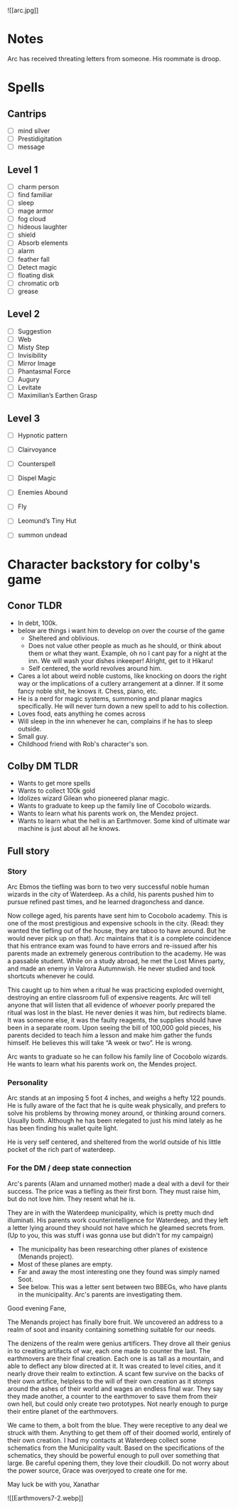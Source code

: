 ![[arc.jpg]]
# Notes
Arc has received threating letters from someone.
His roommate is droop.

# Spells 
## Cantrips
- [ ] mind silver
- [ ] Prestidigitation
- [ ] message

## Level 1
- [ ] charm person
- [ ] find familiar
- [ ] sleep
- [ ] mage armor
- [ ] fog cloud
- [ ] hideous laughter
- [ ] shield
- [ ] Absorb elements
- [ ] alarm
- [ ] feather fall
- [ ] Detect magic
- [ ] floating disk
- [ ] chromatic orb
- [ ] grease

## Level 2
- [ ] Suggestion
- [ ] Web
- [ ] Misty Step
- [ ] Invisibility
- [ ] Mirror Image
- [ ] Phantasmal Force
- [ ] Augury
- [ ] Levitate
- [ ] Maximilian’s Earthen Grasp
## Level 3
- [ ] Hypnotic pattern
- [ ] Clairvoyance
- [ ] Counterspell
- [ ] Dispel Magic
- [ ] Enemies Abound
- [ ] Fly
- [ ] Leomund’s Tiny Hut
- [ ] summon undead


# Character backstory for colby's game

## Conor TLDR
- In debt, 100k.
- below are things i want him to develop on over the course of the game
	- Sheltered and oblivious. 
	- Does not value other people as much as he should, or think about them or what they want. Example, oh no I cant pay for a night at the inn. We will wash your dishes inkeeper! Alright, get to it Hikaru!
	- Self centered, the world revolves around him.
- Cares a lot about weird noble customs, like knocking on doors the right way or the implications of a cutlery arrangement at a dinner. If it some fancy noble shit, he knows it. Chess, piano, etc.
- He is a nerd for magic systems, summoning and planar magics specifically. He will never turn down a new spell to add to his collection.
- Loves food, eats anything he comes across
- Will sleep in the inn whenever he can, complains if he has to sleep outside.
- Small guy.
- Childhood friend with Rob's character's son.

## Colby DM TLDR
- Wants to get more spells
- Wants to collect 100k gold
- Idolizes wizard Gilean who pioneered planar magic.
- Wants to graduate to keep up the family line of Cocobolo wizards.
- Wants to learn what his parents work on, the Mendez project.
- Wants to learn what the hell is an Earthmover. Some kind of ultimate war machine is just about all he knows.


## Full story
### Story
Arc Ebmos the tiefling was born to two very successful noble human wizards in the city of Waterdeep. As a child, his parents pushed him to pursue refined past times, and he learned dragonchess and dance.

Now college aged, his parents have sent him to Cocobolo academy. This is one of the most prestigious and expensive schools in the city. (Read: they wanted the tiefling out of the house, they are taboo to have around. But he would never pick up on that). Arc maintains that it is a complete coincidence that his entrance exam was found to have errors and re-issued after his parents made an extremely generous contribution to the academy. He was a passable student. While on a study abroad, he met the Lost Mines party, and made an enemy in Valrora Autumnwish. He never studied and took shortcuts whenever he could. 

This caught up to him when a ritual he was practicing exploded overnight, destroying an entire classroom full of expensive reagents. Arc will tell anyone that will listen that all evidence of _whoever_ poorly prepared the ritual was lost in the blast. He never denies it was him, but redirects blame. It was someone else, it was the faulty reagents, the supplies should have been in a separate room. Upon seeing the bill of 100,000 gold pieces, his parents decided to teach him a lesson and make him gather the funds himself. He believes this will take “A week or two”. He is wrong. 

Arc wants to graduate so he can follow his family line of Cocobolo wizards. He wants to learn what his parents work on, the Mendes project.
### Personality 
Arc stands at an imposing 5 foot 4 inches, and weighs a hefty 122 pounds. He is fully aware of the fact that he is quite weak physically, and prefers to solve his problems by throwing money around, or thinking around corners. Usually both. Although he has been relegated to just his mind lately as he has been finding his wallet quite light.

He is very self centered, and sheltered from the world outside of his little pocket of the rich part of waterdeep.

### For the DM / deep state connection
Arc's parents (Alam and unnamed mother) made a deal with a devil for their success. The price was a tiefling as their first born. They must raise him, but do not love him. They resent what he is.

They are in with the Waterdeep municipality, which is pretty much dnd illuminati. His parents work counterintelligence for Waterdeep, and they left a letter lying around they should not have which he gleamed secrets from. (Up to you, this was stuff i was gonna use but didn't for my campaign)
- The municipality has been researching other planes of existence (Menands project).
- Most of these planes are empty. 
- Far and away the most interesting one they found was simply named Soot.
- See below. This was a letter sent between two BBEGs, who have plants in the municipality. Arc's parents are investigating them.

Good evening Fane,

The Menands project has finally bore fruit.  We uncovered an address to a realm of soot and insanity containing something suitable for our needs. 

The denizens of the realm were genius artificers. They drove all their genius in to creating artifacts of war, each one made to counter the last. The earthmovers are their final creation. Each one is as tall as a mountain, and able to deflect any blow directed at it. It was created to level cities, and it nearly drove their realm to extinction. A scant few survive on the backs of their own artifice, helpless to the will of their own creation as it stomps around the ashes of their world and wages an endless final war. They say they made another, a counter to the earthmover to save them from their own hell, but could only create two prototypes. Not nearly enough to purge their entire planet of the earthmovers.

We came to them, a bolt from the blue. They were receptive to any deal we struck with them. Anything to get them off of their doomed world, entirely of their own creation. I had my contacts at Waterdeep collect some schematics from the Municipality vault. Based on the specifications of the schematics, they should be powerful enough to pull over something that large. Be careful opening them, they love their cloudkill. Do not worry about the power source, Grace was overjoyed to create one for me. 

May luck be with you,
Xanathar

![[Earthmovers7-2.webp]]